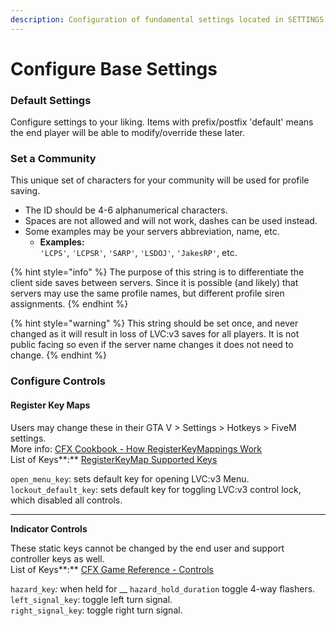 ```yaml
---
description: Configuration of fundamental settings located in SETTINGS.lua.
---
```


# Configure Base Settings

### Default Settings

Configure settings to your liking. Items with prefix/postfix 'default' means the end player will be able to modify/override these later.

### Set a Community&#x20;

This unique set of characters for your community will be used for profile saving.

* The ID should be 4-6 alphanumerical characters.
* Spaces are not allowed and will not work, dashes can be used instead.
* Some examples may be your servers abbreviation, name, etc.
  * **Examples:**\
    `'LCPS'`, `'LCPSR'`, `'SARP'`, `'LSDOJ'`, `'JakesRP'`, etc.

{% hint style="info" %}
The purpose of this string is to differentiate the client side saves between servers. Since it is possible (and likely) that servers may use the same profile names, but different profile siren assignments.
{% endhint %}

{% hint style="warning" %}
This string should be set once, and never changed as it will result in loss of LVC:v3 saves for all players. It is not public facing so even if the server name changes it does not need to change.
{% endhint %}

### Configure Controls

#### Register Key Maps

Users may change these in their GTA V > Settings > Hotkeys > FiveM settings. \
More info: [CFX Cookbook - How RegisterKeyMappings Work](https://cookbook.fivem.net/2020/01/06/using-the-new-console-key-bindings/)\
List of Keys**:** [RegisterKeyMap Supported Keys](https://pastebin.com/u9ewvWWZ)

`open_menu_key`: sets default key for opening LVC:v3 Menu.\
`lockout_default_key`: sets default key for toggling LVC:v3 control lock, which disabled all controls.

****

**Indicator Controls**

These static keys cannot be changed by the end user and support controller keys as well.\
List of Keys**:** [CFX Game Reference - Controls](https://docs.fivem.net/docs/game-references/controls/)

`hazard_key`_:_ when held for __ `hazard_hold_duration` toggle 4-way flashers.\
`left_signal_key`: toggle left turn signal.\
`right_signal_key`: toggle right turn signal.
